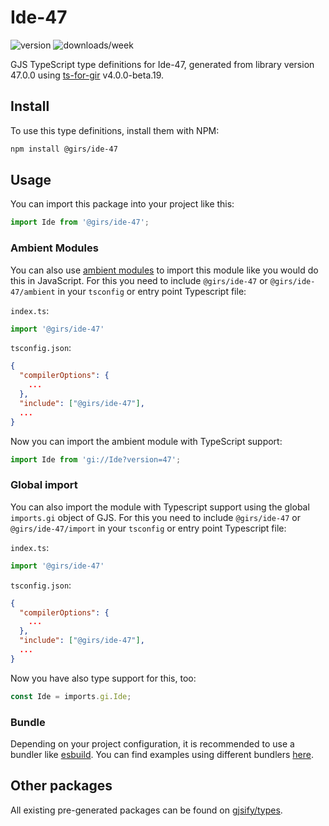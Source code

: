 
# Ide-47

![version](https://img.shields.io/npm/v/@girs/ide-47)
![downloads/week](https://img.shields.io/npm/dw/@girs/ide-47)


GJS TypeScript type definitions for Ide-47, generated from library version 47.0.0 using [ts-for-gir](https://github.com/gjsify/ts-for-gir) v4.0.0-beta.19.


## Install

To use this type definitions, install them with NPM:
```bash
npm install @girs/ide-47
```

## Usage

You can import this package into your project like this:
```ts
import Ide from '@girs/ide-47';
```

### Ambient Modules

You can also use [ambient modules](https://github.com/gjsify/ts-for-gir/tree/main/packages/cli#ambient-modules) to import this module like you would do this in JavaScript.
For this you need to include `@girs/ide-47` or `@girs/ide-47/ambient` in your `tsconfig` or entry point Typescript file:

`index.ts`:
```ts
import '@girs/ide-47'
```

`tsconfig.json`:
```json
{
  "compilerOptions": {
    ...
  },
  "include": ["@girs/ide-47"],
  ...
}
```

Now you can import the ambient module with TypeScript support: 

```ts
import Ide from 'gi://Ide?version=47';
```

### Global import

You can also import the module with Typescript support using the global `imports.gi` object of GJS.
For this you need to include `@girs/ide-47` or `@girs/ide-47/import` in your `tsconfig` or entry point Typescript file:

`index.ts`:
```ts
import '@girs/ide-47'
```

`tsconfig.json`:
```json
{
  "compilerOptions": {
    ...
  },
  "include": ["@girs/ide-47"],
  ...
}
```

Now you have also type support for this, too:

```ts
const Ide = imports.gi.Ide;
```

### Bundle

Depending on your project configuration, it is recommended to use a bundler like [esbuild](https://esbuild.github.io/). You can find examples using different bundlers [here](https://github.com/gjsify/ts-for-gir/tree/main/examples).

## Other packages

All existing pre-generated packages can be found on [gjsify/types](https://github.com/gjsify/types).

